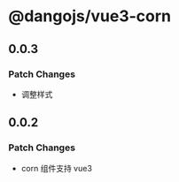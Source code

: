 # @dangojs/vue3-corn

## 0.0.3

### Patch Changes

- 调整样式

## 0.0.2

### Patch Changes

- corn 组件支持 vue3
